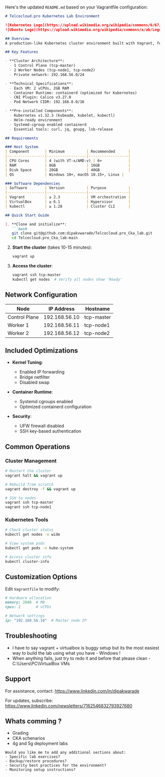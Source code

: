 Here's the updated `README.md` based on your Vagrantfile configuration:

```markdown
# Telcocloud.pro Kubernetes Lab Environment

![Kubernetes Logo](https://upload.wikimedia.org/wikipedia/commons/6/67/Kubernetes_logo.svg)
![Ubuntu Logo](https://upload.wikimedia.org/wikipedia/commons/a/ab/Logo-ubuntu_cof-orange-hex.svg)

## Overview
A production-like Kubernetes cluster environment built with Vagrant, featuring a 3-node setup with Ubuntu 22.04 (Jammy Jellyfish) and Kubernetes v1.32.3.

## Key Features

- **Cluster Architecture**:
  - 1 Control Plane (tcp-master)
  - 2 Worker Nodes (tcp-node1, tcp-node2)
  - Private network: 192.168.56.0/24

- **Technical Specifications**:
  - Each VM: 2 vCPUs, 2GB RAM
  - Container Runtime: containerd (optimized for Kubernetes)
  - CNI Plugin: Calico v3.27.0
  - Pod Network CIDR: 192.168.0.0/16

- **Pre-installed Components**:
  - Kubernetes v1.32.3 (kubeadm, kubelet, kubectl)
  - Helm-ready environment
  - Systemd-cgroup enabled containerd
  - Essential tools: curl, jq, gnupg, lsb-release

## Requirements

### Host System
| Component       | Minimum          | Recommended      |
|-----------------|------------------|------------------|
| CPU Cores       | 4 (with VT-x/AMD-v) | 6+            |
| RAM             | 8GB              | 16GB             |
| Disk Space      | 20GB             | 40GB             |
| OS              | Windows 10+, macOS 10.15+, Linux |

### Software Dependencies
| Software        | Version          | Purpose          |
|-----------------|------------------|------------------|
| Vagrant         | ≥ 2.3            | VM orchestration |
| VirtualBox      | ≥ 6.1            | Hypervisor       |
| kubectl         | ≥ 1.28           | Cluster CLI      |

## Quick Start Guide

1. **Clone and initialize**:
   ```bash
   git clone git@github.com:dipakvwarade/Telcocloud.pro_Cka_lab.git
   cd Telcocloud.pro_Cka_lab-main
   ```

2. **Start the cluster** (takes 10-15 minutes):
   ```bash
   vagrant up
   ```

3. **Access the cluster**:
   ```bash
   vagrant ssh tcp-master
   kubectl get nodes  # Verify all nodes show 'Ready'
   ```

## Network Configuration

| Node          | IP Address      | Hostname    |
|---------------|-----------------|-------------|
| Control Plane | 192.168.56.10   | tcp-master  |
| Worker 1      | 192.168.56.11   | tcp-node1   |
| Worker 2      | 192.168.56.12   | tcp-node2   |

## Included Optimizations

- **Kernel Tuning**:
  - Enabled IP forwarding
  - Bridge netfilter
  - Disabled swap

- **Container Runtime**:
  - Systemd cgroups enabled
  - Optimized containerd configuration

- **Security**:
  - UFW firewall disabled
  - SSH key-based authentication

## Common Operations

### Cluster Management
```bash
# Restart the cluster
vagrant halt && vagrant up

# Rebuild from scratch
vagrant destroy -f && vagrant up

# SSH to nodes
vagrant ssh tcp-master
vagrant ssh tcp-node1
```

### Kubernetes Tools
```bash
# Check cluster status
kubectl get nodes -o wide

# View system pods
kubectl get pods -n kube-system

# Access cluster info
kubectl cluster-info
```

## Customization Options

Edit `Vagrantfile` to modify:
```ruby
# Hardware allocation
memory: 2048  # MB
cpus: 2       # vCPUs

# Network settings
ip: "192.168.56.10"  # Master node IP
```

## Troubleshooting

- I have to say vagrant + virtualbox is buggy setup but its the most easiest way to build the lab using what you have - Windows !
- When anything fails, just try to redo it and before that please clean - C:\Users\PC\VirtualBox VMs 

## Support

For assistance, contact:
https://www.linkedin.com/in/dipakwarade

For updates, subscribe: 
https://www.linkedin.com/newsletters/7162546832793927680

## Whats comming ?
- Grading
- CKA schenarios
- 4g and 5g deployment labs 
```
Would you like me to add any additional sections about:
- Specific lab exercises?
- Backup/restore procedures?
- Security best practices for the environment?
- Monitoring setup instructions?
